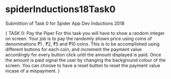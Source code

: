 # spiderInductions18Task0
Submittion of Task 0 for Spider App Dev Inductions 2018

{
TASK 0: Pay the Piper
For this task you will have to show a random integer on screen. Your job is to pay the
randomly shown price using coins of denominations ₹1 , ₹2, ₹5 and ₹10 coins. This is to be
accomplished using different buttons for each coin, and increment the payment value accordingly for
every button click until the amount displayed is paid. Once the amount is paid signal the user by
changing the background colour of the screen.
You can choose to have a reset button to reset the payment value incase of a mispayment.
}
